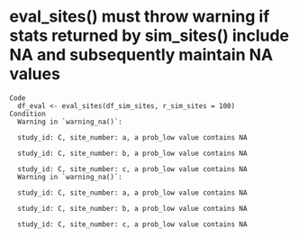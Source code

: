 # eval_sites() must throw warning if stats returned by sim_sites() include NA and subsequently maintain NA values

    Code
      df_eval <- eval_sites(df_sim_sites, r_sim_sites = 100)
    Condition
      Warning in `warning_na()`:
      
      study_id: C, site_number: a, a prob_low value contains NA
      
      study_id: C, site_number: b, a prob_low value contains NA
      
      study_id: C, site_number: c, a prob_low value contains NA
      Warning in `warning_na()`:
      
      study_id: C, site_number: a, a prob_low value contains NA
      
      study_id: C, site_number: b, a prob_low value contains NA
      
      study_id: C, site_number: c, a prob_low value contains NA

